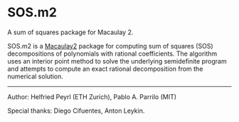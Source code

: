SOS.m2
======

A sum of squares package for Macaulay 2.

SOS.m2 is a [Macaulay2](http://www2.macaulay2.com/Macaulay2/) package
for computing sum of squares (SOS) decompositions of polynomials with
rational coefficients. The algorithm uses an interior point method to
solve the underlying semidefinite program and attempts to compute an
exact rational decomposition from the numerical solution.

***

Author: Helfried Peyrl (ETH Zurich), Pablo A. Parrilo (MIT) 

Special thanks: Diego Cifuentes, Anton Leykin.

